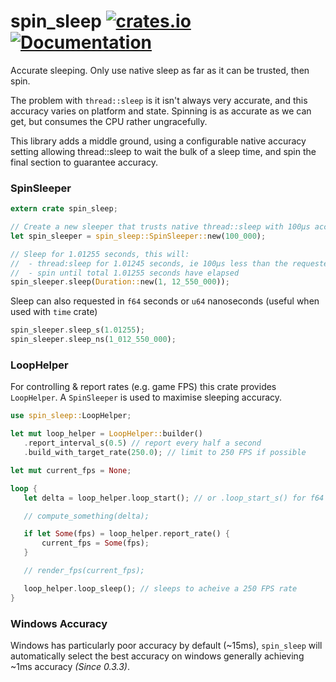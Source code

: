 spin_sleep
[![crates.io](https://img.shields.io/crates/v/spin_sleep.svg)](https://crates.io/crates/spin_sleep)
[![Documentation](https://docs.rs/spin_sleep/badge.svg)](https://docs.rs/spin_sleep)
==========

Accurate sleeping. Only use native sleep as far as it can be trusted, then spin.

The problem with `thread::sleep` is it isn't always very accurate, and this accuracy varies
on platform and state. Spinning is as accurate as we can get, but consumes the CPU
rather ungracefully.

This library adds a middle ground, using a configurable native accuracy setting allowing
thread::sleep to wait the bulk of a sleep time, and spin the final section to guarantee
accuracy.

### SpinSleeper
```rust
extern crate spin_sleep;

// Create a new sleeper that trusts native thread::sleep with 100μs accuracy
let spin_sleeper = spin_sleep::SpinSleeper::new(100_000);

// Sleep for 1.01255 seconds, this will:
//  - thread:sleep for 1.01245 seconds, ie 100μs less than the requested duration
//  - spin until total 1.01255 seconds have elapsed
spin_sleeper.sleep(Duration::new(1, 12_550_000));
```

Sleep can also requested in `f64` seconds or `u64` nanoseconds
(useful when used with `time` crate)

```rust
spin_sleeper.sleep_s(1.01255);
spin_sleeper.sleep_ns(1_012_550_000);
```

### LoopHelper
For controlling & report rates (e.g. game FPS) this crate provides `LoopHelper`. A `SpinSleeper` is used to maximise
sleeping accuracy.

```rust
use spin_sleep::LoopHelper;

let mut loop_helper = LoopHelper::builder()
   .report_interval_s(0.5) // report every half a second
   .build_with_target_rate(250.0); // limit to 250 FPS if possible

let mut current_fps = None;

loop {
   let delta = loop_helper.loop_start(); // or .loop_start_s() for f64 seconds

   // compute_something(delta);

   if let Some(fps) = loop_helper.report_rate() {
       current_fps = Some(fps);
   }

   // render_fps(current_fps);

   loop_helper.loop_sleep(); // sleeps to acheive a 250 FPS rate
}
```

### Windows Accuracy
Windows has particularly poor accuracy by default (~15ms), `spin_sleep` will automatically
select the best accuracy on windows generally achieving ~1ms accuracy *(Since 0.3.3)*.
